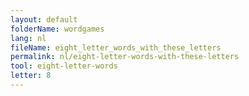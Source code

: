 ```yaml
---
layout: default
folderName: wordgames
lang: nl
fileName: eight_letter_words_with_these_letters
permalink: nl/eight-letter-words-with-these-letters
tool: eight-letter-words
letter: 8
---
```


